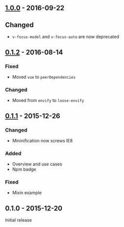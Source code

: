 ## [1.0.0] - 2016-09-22

## Changed
- `v-focus-model` and `v-focus-auto` are now deprecated

## [0.1.2] - 2016-08-14

### Fixed
- Moved `vue` to `peerDependencies`

### Changed
- Moved from `envify` to `loose-envify`

## [0.1.1] - 2015-12-26

### Changed
- Mininification now screws IE8

### Added
- Overview and use cases
- Npm badge

### Fixed
- Mixin example

## 0.1.0 - 2015-12-20

Initial release

[0.1.1]: https://github.com/simplesmiler/vue-focus/compare/0.1.0...0.1.1
[0.1.2]: https://github.com/simplesmiler/vue-focus/compare/0.1.1...0.1.2
[1.0.0]: https://github.com/simplesmiler/vue-focus/compare/0.1.2...1.0.0
